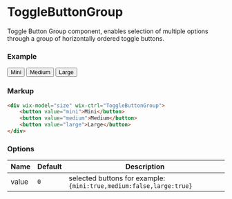 # ToggleButtonGroup

Toggle Button Group component, enables selection of multiple options through a group of horizontally ordered toggle buttons.

### Example

<div wix-model="size" wix-ctrl="ToggleButtonGroup">
	<button value="mini">Mini</button>
	<button value="medium">Medium</button>
	<button value="large">Large</button>
</div>

### Markup
```html
<div wix-model="size" wix-ctrl="ToggleButtonGroup">
	<button value="mini">Mini</button>
	<button value="medium">Medium</button>
	<button value="large">Large</button>
</div>
```

### Options

Name         | Default   | Description
-------------|-----------|------------
value        | `0`       | selected buttons for example: `{mini:true,medium:false,large:true}`